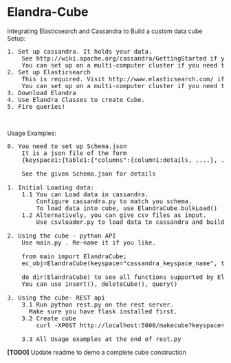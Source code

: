 Elandra-Cube
============

Integrating Elasticsearch and Cassandra to Build a custom data cube <br />
Setup:<br />
<pre>
1. Set up cassandra. It holds your data. 
    See http://wiki.apache.org/cassandra/GettingStarted if you need help. 
    You can set up on a multi-computer cluster if you need to.
2. Set up Elasticsearch
    This is required. Visit http://www.elasticsearch.com/ if you need help. 
    You can set up on a multi-computer cluster if you need to.
3. Download Elandra
4. Use Elandra Classes to create Cube.
5. Fire queries!
</pre><br />
Usage Examples:<br />
<pre>
0. You need to set up Schema.json
    It is a json file of the form
    {keyspace1:{table1:{"columns":{column1:details, ....}, ...}, ...}, ...}

    See the given Schema.json for details
    
1. Initial Loading data:
    1.1 You can Load data in cassandra. 
        Configure cassandra.py to match you schema.
        To load data into cube, use ElandraCube.bulkLoad()
    1.2 Alternatively, you can give csv files as input.
        Use csvloader.py to load data to cassandra and build cube.

2. Using the cube - python API
    Use main.py . Re-name it if you like.

    from main import ElandraCube;
    ec_obj=ElandraCube(keyspace="cassandra_keyspace_name", tablename="cassandra_table_name");

    do dir(ElandraCube) to see all functions supported by ElandraCube
    You can use insert(), deleteCube(), query()
    
3. Using the cube- REST api 
    3.1 Run python rest.py on the rest server.
      Make sure you have flask installed first.
    3.2 Create cube
        curl -XPOST http://localhost:5000/makecube?keyspace="cassandra_keyspace_name"&tablename="cassandra_table_name"
       
    3.3 All Usage examples at the end of rest.py
</pre>
<strong style="font-color: red;"> [TODO]</strong> Update readme to demo a complete cube construction

